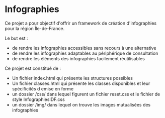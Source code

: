 # Infographies

Ce projet a pour objectif d'offrir un framework de création d'infographies pour la région Île-de-France. 

Le but est :
* de rendre les infographies accessibles sans recours à une alternative
* de rendre les infographies adaptables au périphérique de consultation
* de rendre les éléments des infographies facilement réutilisables

Ce projet est constitué de : 
* Un fichier index.html qui présente les structures possibles
* Un fichier classes.html qui présente les classes disponibles et leur spécificités d emise en forme
* un dossier /css/ dans lequel figurent un fichier reset.css et le fichier de style InfographiesIDF.css
* un dossier /img/ dans lequel on trouve les images mutualisées des infographies
